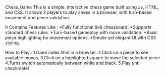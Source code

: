Chess_Game
This is a simple, interactive chess game built using Js, HTML, and CSS. It allows 2 players to play chess in a browser, with turn-based movement and piece validation.

It Contains Features Like : 
  *Fully functional 8x8 chessboard.
  *Supports standard chess rules.
  *Turn-based gameplay with move validation.
  *Basic piece highlighting for movement options.
  *Simple yet elegant UI with CSS styling.

How to Play :
1.Open index.html in a browser.
2.Click on a piece to see available moves.
3.Click on a highlighted square to move the selected piece.
4.Turns switch automatically between white and black.
5.Play until checkmate!
